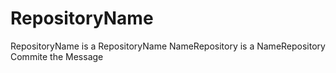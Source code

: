 # RepositoryName
RepositoryName is a RepositoryName
NameRepository is a NameRepository
Commite the Message
